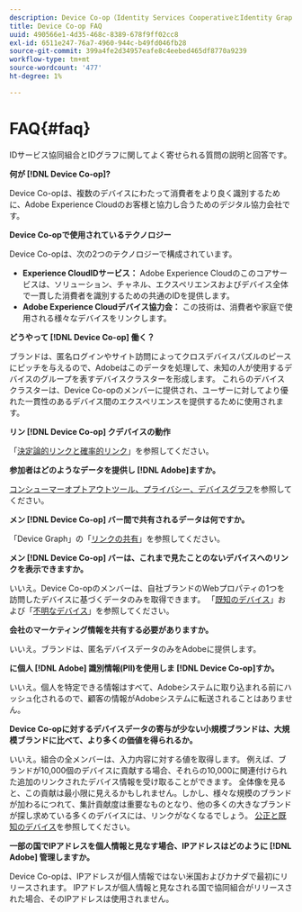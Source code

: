 ```yaml
---
description: Device Co-op（Identity Services CooperativeとIdentity Graph）に関するよくある質問と、その回答を示します。
title: Device Co-op FAQ
uuid: 490566e1-4d35-468c-8389-678f9ff02cc8
exl-id: 6511e247-76a7-4960-944c-b49fd046fb28
source-git-commit: 399a4fe2d34957eafe8c4eebed465df8770a9239
workflow-type: tm+mt
source-wordcount: '477'
ht-degree: 1%

---
```


# FAQ{#faq}

IDサービス協同組合とIDグラフに関してよく寄せられる質問の説明と回答です。

**何が [!DNL Device Co-op]?**

Device Co-opは、複数のデバイスにわたって消費者をより良く識別するために、Adobe Experience Cloudのお客様と協力し合うためのデジタル協力会社です。

**Device Co-opで使用されているテクノロジー**

Device Co-opは、次の2つのテクノロジーで構成されています。

* **Experience CloudIDサービス：** Adobe Experience Cloudのこのコアサービスは、ソリューション、チャネル、エクスペリエンスおよびデバイス全体で一貫した消費者を識別するための共通のIDを提供します。
* **Adobe Experience Cloudデバイス協力会：** この技術は、消費者や家庭で使用される様々なデバイスをリンクします。

**どうやって [!DNL Device Co-op] 働く？**

ブランドは、匿名ログインやサイト訪問によってクロスデバイスパズルのピースにピッチを与えるので、Adobeはこのデータを処理して、未知の人が使用するデバイスのグループを表すデバイスクラスターを形成します。 これらのデバイスクラスターは、Device Co-opのメンバーに提供され、ユーザーに対してより優れた一貫性のあるデバイス間のエクスペリエンスを提供するために使用されます。

**リン [!DNL Device Co-op] クデバイスの動作**

「[決定論的リンクと確率的リンク](processes/links.md#concept-58bb7ab25f904f5f98d645e35205c931)」を参照してください。

**参加者はどのようなデータを提供し [!DNL Adobe]ますか。**

[コンシューマーオプトアウトツール、プライバシー、デバイスグラフ](privacy.md#concept-fa1346e6b95a484eaeafc9bebe3cd6be)を参照してください。

**メン [!DNL Device Co-op] バー間で共有されるデータは何ですか。**

「Device Graph」の「[リンクの共有](processes/link-sharing.md#concept-7168053105a94649a3f092d375d79eaf)」を参照してください。

<!--
Removed at Asa's request.
<p><b>What does <span class="keyword"> Adobe </span> see via the <span class="wintitle"> Device Graph </span>?</b> </p>
<p>Adobe can see which devices are most likely being used by the same person, using probabilistic and deterministic device graph algorithms. This match between a group of devices and a person is really two numbers that are linked to each other. One number represents a group of devices believed to belong to the same person while the other number represents a person. Adobe makes this linked device information available to consumers as well, so they can correct misinformation and/or opt-out one or all devices from the Device Co-op. </p>
-->

**メン [!DNL Device Co-op] バーは、これまで見たことのないデバイスへのリンクを表示できますか。**

いいえ。Device Co-opのメンバーは、自社ブランドのWebプロパティの1つを訪問したデバイスに基づくデータのみを取得できます。 「[既知のデバイス](processes/known-device.md#concept-8e87c276819a48bfac5cef10b45216d1)」および「[不明なデバイス](processes/unknown-device.md#concept-95090d341cdc4c22ba4319d79d8f6e40)」を参照してください。

**会社のマーケティング情報を共有する必要がありますか。**

いいえ。ブランドは、匿名デバイスデータのみをAdobeに提供します。

**に個人 [!DNL Adobe] 識別情報(PII)を使用しま [!DNL Device Co-op]すか。**

いいえ。個人を特定できる情報はすべて、Adobeシステムに取り込まれる前にハッシュ化されるので、顧客の情報がAdobeシステムに転送されることはありません。

**Device Co-opに対するデバイスデータの寄与が少ない小規模ブランドは、大規模ブランドに比べて、より多くの価値を得られるか。**

いいえ。組合の全メンバーは、入力内容に対する値を取得します。 例えば、ブランドが10,000個のデバイスに貢献する場合、それらの10,000に関連付けられた追加のリンクされたデバイス情報を受け取ることができます。 全体像を見ると、この貢献は最小限に見えるかもしれません。しかし、様々な規模のブランドが加わるにつれて、集計貢献度は重要なものとなり、他の多くの大きなブランドが探し求めている多くのデバイスには、リンクがなくなるでしょう。 [公正と既知のデバイス](processes/known-device.md#section-0543188729d845d6b95db70b8b25e9f8)を参照してください。

**一部の国でIPアドレスを個人情報と見なす場合、IPアドレスはどのように [!DNL Adobe] 管理しますか。**

Device Co-opは、IPアドレスが個人情報ではない米国およびカナダで最初にリリースされます。 IPアドレスが個人情報と見なされる国で協同組合がリリースされた場合、そのIPアドレスは使用されません。
